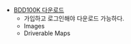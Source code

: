 * [BDD100K 다운로드](https://bdd-data.berkeley.edu/portal.html#download)
  * 가입하고 로그인해야 다운로드 가능하다.
  * Images
  * Driverable Maps
